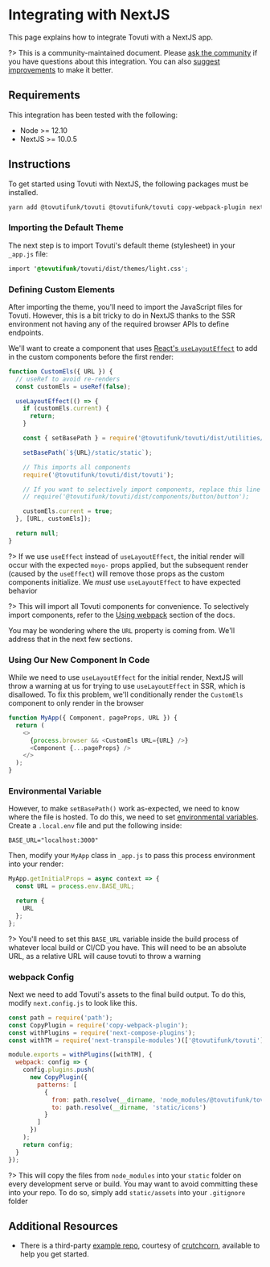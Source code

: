# Integrating with NextJS

This page explains how to integrate Tovuti with a NextJS app.

?> This is a community-maintained document. Please [ask the community](/resources/community) if you have questions about this integration. You can also [suggest improvements](https://github.com/tovutifunk/tovuti/blob/next/docs/tutorials/integrating-with-nextjs.md) to make it better.

## Requirements

This integration has been tested with the following:

- Node >= 12.10
- NextJS >= 10.0.5

## Instructions

To get started using Tovuti with NextJS, the following packages must be installed.

```bash
yarn add @tovutifunk/tovuti @tovutifunk/tovuti copy-webpack-plugin next-compose-plugins next-transpile-modules
```

### Importing the Default Theme

The next step is to import Tovuti's default theme (stylesheet) in your `_app.js` file:

```css
import '@tovutifunk/tovuti/dist/themes/light.css';
```

### Defining Custom Elements

After importing the theme, you'll need to import the JavaScript files for Tovuti. However, this is a bit tricky to do in NextJS thanks to the SSR environment not having any of the required browser APIs to define endpoints.

We'll want to create a component that uses [React's `useLayoutEffect`](https://reactjs.org/docs/hooks-reference.html#uselayouteffect) to add in the custom components before the first render:

```javascript
function CustomEls({ URL }) {
  // useRef to avoid re-renders
  const customEls = useRef(false);

  useLayoutEffect(() => {
    if (customEls.current) {
      return;
    }

    const { setBasePath } = require('@tovutifunk/tovuti/dist/utilities/base-path');

    setBasePath(`${URL}/static/static`);

    // This imports all components
    require('@tovutifunk/tovuti/dist/tovuti');

    // If you want to selectively import components, replace this line with your own definitions
    // require('@tovutifunk/tovuti/dist/components/button/button');

    customEls.current = true;
  }, [URL, customEls]);

  return null;
}
```

?> If we use `useEffect` instead of `useLayoutEffect`, the initial render will occur with the expected `moyo-` props applied, but the subsequent render (caused by the `useEffect`) will remove those props as the custom components initialize. We _must_ use `useLayoutEffect` to have expected behavior

?> This will import all Tovuti components for convenience. To selectively import components, refer to the [Using webpack](/getting-started/installation?id=using-webpack) section of the docs.

You may be wondering where the `URL` property is coming from. We'll address that in the next few sections.

### Using Our New Component In Code

While we need to use `useLayoutEffect` for the initial render, NextJS will throw a warning at us for trying to use `useLayoutEffect` in SSR, which is disallowed. To fix this problem, we'll conditionally render the `CustomEls` component to only render in the browser

```javascript
function MyApp({ Component, pageProps, URL }) {
  return (
    <>
      {process.browser && <CustomEls URL={URL} />}
      <Component {...pageProps} />
    </>
  );
}
```

### Environmental Variable

However, to make `setBasePath()` work as-expected, we need to know where the file is hosted. To do this, we need to set [environmental variables](https://nextjs.org/docs/basic-features/environment-variables). Create a `.local.env` file and put the following inside:

```
BASE_URL="localhost:3000"
```

Then, modify your `MyApp` class in `_app.js` to pass this process environment into your render:

```javascript
MyApp.getInitialProps = async context => {
  const URL = process.env.BASE_URL;

  return {
    URL
  };
};
```

?> You'll need to set this `BASE_URL` variable inside the build process of whatever local build or CI/CD you have. This will need to be an absolute URL, as a relative URL will cause tovuti to throw a warning

### webpack Config

Next we need to add Tovuti's assets to the final build output. To do this, modify `next.config.js` to look like this.

```javascript
const path = require('path');
const CopyPlugin = require('copy-webpack-plugin');
const withPlugins = require('next-compose-plugins');
const withTM = require('next-transpile-modules')(['@tovutifunk/tovuti']);

module.exports = withPlugins([withTM], {
  webpack: config => {
    config.plugins.push(
      new CopyPlugin({
        patterns: [
          {
            from: path.resolve(__dirname, 'node_modules/@tovutifunk/tovuti/dist/assets/icons'),
            to: path.resolve(__dirname, 'static/icons')
          }
        ]
      })
    );
    return config;
  }
});
```

?> This will copy the files from `node_modules` into your `static` folder on every development serve or build. You may want to avoid committing these into your repo. To do so, simply add `static/assets` into your `.gitignore` folder

## Additional Resources

- There is a third-party [example repo](https://github.com/crutchcorn/nextjs-tovuti-example), courtesy of [crutchcorn](https://github.com/crutchcorn), available to help you get started.
